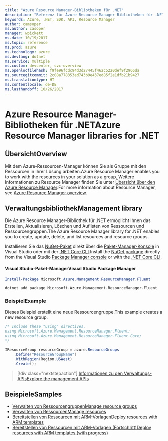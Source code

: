 ```yaml
---
title: "Azure Resource Manager-Bibliotheken für .NET"
description: "Referenz für Azure Resource Manager-Bibliotheken für .NET"
keywords: Azure, .NET, SDK, API, Resource Manager
author: camsoper
ms.author: casoper
manager: wpickett
ms.date: 10/19/2017
ms.topic: reference
ms.prod: azure
ms.technology: azure
ms.devlang: dotnet
ms.service: multiple
ms.custom: devcenter, svc-overview
ms.openlocfilehash: f9fe96fcdc94d3d27445f462c5220def9f2966da
ms.sourcegitcommit: 2c08a778353ed743b9e437ed85f2e1dfb21b9427
ms.translationtype: HT
ms.contentlocale: de-DE
ms.lasthandoff: 10/26/2017
---
```

# <a name="azure-resource-manager-libraries-for-net"></a><span data-ttu-id="2b457-104">Azure Resource Manager-Bibliotheken für .NET</span><span class="sxs-lookup"><span data-stu-id="2b457-104">Azure Resource Manager libraries for .NET</span></span>

## <a name="overview"></a><span data-ttu-id="2b457-105">Übersicht</span><span class="sxs-lookup"><span data-stu-id="2b457-105">Overview</span></span>

<span data-ttu-id="2b457-106">Mit dem Azure-Ressourcen-Manager können Sie als Gruppe mit den Ressourcen in Ihrer Lösung arbeiten.</span><span class="sxs-lookup"><span data-stu-id="2b457-106">Azure Resource Manager enables you to work with the resources in your solution as a group.</span></span>  <span data-ttu-id="2b457-107">Weitere Informationen zu Resource Manager finden Sie unter [Übersicht über den Azure Resource Manager](https://docs.microsoft.com/azure/azure-resource-manager/resource-group-overview).</span><span class="sxs-lookup"><span data-stu-id="2b457-107">For more information about Resource Manager, see [Azure Resource Manager overview](https://docs.microsoft.com/azure/azure-resource-manager/resource-group-overview).</span></span>

## <a name="management-library"></a><span data-ttu-id="2b457-108">Verwaltungsbibliothek</span><span class="sxs-lookup"><span data-stu-id="2b457-108">Management library</span></span>

<span data-ttu-id="2b457-109">Die Azure Resource Manager-Bibliothek für .NET ermöglicht Ihnen das Erstellen, Aktualisieren, Löschen und Auflisten von Ressourcen und Ressourcengruppen.</span><span class="sxs-lookup"><span data-stu-id="2b457-109">The Azure Resource Manager library for .NET enables you to create, update, delete, and list resources and resource groups.</span></span>

<span data-ttu-id="2b457-110">Installieren Sie das [NuGet-Paket](https://www.nuget.org/packages/Microsoft.Azure.Management.ResourceManager.Fluent) direkt über die [Paket-Manager-Konsole][PackageManager] in Visual Studio oder mit der [.NET Core CLI][DotNetCLI].</span><span class="sxs-lookup"><span data-stu-id="2b457-110">Install the [NuGet package](https://www.nuget.org/packages/Microsoft.Azure.Management.ResourceManager.Fluent) directly from the Visual Studio [Package Manager console][PackageManager] or with the [.NET Core CLI][DotNetCLI].</span></span>

#### <a name="visual-studio-package-manager"></a><span data-ttu-id="2b457-111">Visual Studio-Paket-Manager</span><span class="sxs-lookup"><span data-stu-id="2b457-111">Visual Studio Package Manager</span></span>

```powershell
Install-Package Microsoft.Azure.Management.ResourceManager.Fluent
```

```bash
dotnet add package Microsoft.Azure.Management.ResourceManager.Fluent
```

### <a name="example"></a><span data-ttu-id="2b457-112">Beispiel</span><span class="sxs-lookup"><span data-stu-id="2b457-112">Example</span></span>

<span data-ttu-id="2b457-113">Dieses Beispiel erstellt eine neue Ressourcengruppe.</span><span class="sxs-lookup"><span data-stu-id="2b457-113">This example creates a new resource group.</span></span>

```csharp
/* Include these "using" directives.
using Microsoft.Azure.Management.ResourceManager.Fluent;
using Microsoft.Azure.Management.ResourceManager.Fluent.Core;
*/

IResourceGroup resourceGroup = azure.ResourceGroups
    .Define("ResourceGroupName")
    .WithRegion(Region.USWest)
    .Create();
```

> [!div class="nextstepaction"]
> [<span data-ttu-id="2b457-114">Informationen zu den Verwaltungs-APIs</span><span class="sxs-lookup"><span data-stu-id="2b457-114">Explore the management APIs</span></span>](/dotnet/api/overview/azure/resources/management)


## <a name="samples"></a><span data-ttu-id="2b457-115">Beispiele</span><span class="sxs-lookup"><span data-stu-id="2b457-115">Samples</span></span>

* [<span data-ttu-id="2b457-116">Verwalten von Ressourcengruppen</span><span class="sxs-lookup"><span data-stu-id="2b457-116">Manage resource groups</span></span>](https://github.com/Azure-Samples/resources-dotnet-manage-resource-group)
* [<span data-ttu-id="2b457-117">Verwalten von Ressourcen</span><span class="sxs-lookup"><span data-stu-id="2b457-117">Manage resources</span></span>](https://github.com/Azure-Samples/resources-dotnet-manage-resource)
* [<span data-ttu-id="2b457-118">Bereitstellen von Ressourcen mit ARM-Vorlagen</span><span class="sxs-lookup"><span data-stu-id="2b457-118">Deploy resources with ARM templates</span></span>](https://github.com/Azure-Samples/resources-dotnet-deploy-using-arm-template)
* [<span data-ttu-id="2b457-119">Bereitstellen von Ressourcen mit ARM-Vorlagen (Fortschritt)</span><span class="sxs-lookup"><span data-stu-id="2b457-119">Deploy resources with ARM templates (with progress)</span></span>](https://github.com/Azure-Samples/resources-dotnet-deploy-using-arm-template-with-progress)


[PackageManager]: https://docs.microsoft.com/nuget/tools/package-manager-console
[DotNetCLI]: https://docs.microsoft.com/dotnet/core/tools/dotnet-add-package
